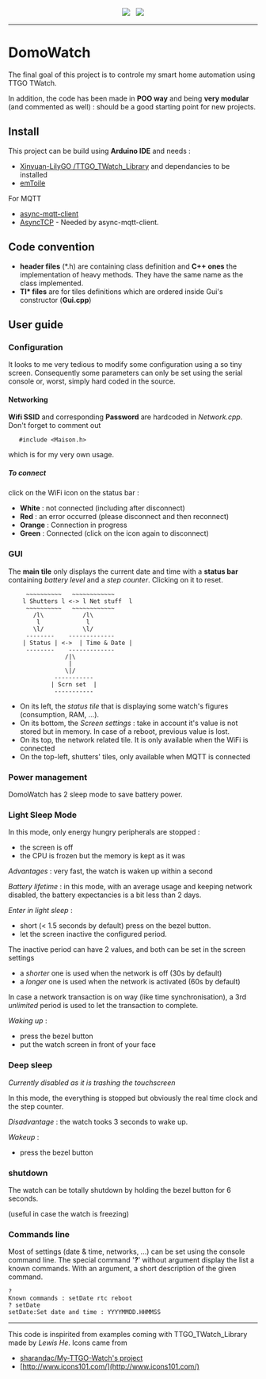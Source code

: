 <p align="center">
<img src="https://img.shields.io/github/last-commit/destroyedlolo/DomoWatch.svg?style=for-the-badge" />
&nbsp;
<img src="https://img.shields.io/github/license/destroyedlolo/DomoWatch.svg?style=for-the-badge" />
</p>
<hr/>

# DomoWatch

The final goal of this project is to controle my smart home automation using TTGO TWatch.

In addition, the code has been made in **POO way** and being **very modular** (and commented as well) : should be a good starting point for new projects.

## Install

This project can be build using **Arduino IDE** and needs :
- [Xinyuan-LilyGO /TTGO_TWatch_Library](https://github.com/Xinyuan-LilyGO/TTGO_TWatch_Library) and dependancies to be installed
- [emToile](https://github.com/destroyedlolo/emToile)

For MQTT

- [async-mqtt-client](https://github.com/marvinroger/async-mqtt-client)
- [AsyncTCP](https://github.com/me-no-dev/AsyncTCP) - Needed by async-mqtt-client.

## Code convention

  - **header files** (\*.h) are containing class definition and **C++ ones** the implementation of heavy methods. They have the same name as the class implemented.
  - **Tl\* files** are for tiles definitions which are ordered inside Gui's constructor (**Gui.cpp**)

## User guide

### Configuration

It looks to me very tedious to modify some configuration using a so tiny screen. Consequently some parameters can only be set using the serial console or, worst, simply hard coded in the source.

#### Networking

**Wifi SSID** and corresponding **Password** are hardcoded in *Network.cpp*.
Don't forget to comment out
```
   #include <Maison.h>
```
which is for my very own usage.

##### To connect
click on the WiFi icon on the status bar :
- **White** : not connected (including after disconnect)
- **Red** : an error occurred (please disconnect and then reconnect)
- **Orange** : Connection in progress
- **Green** : Connected (click on the icon again to disconnect)

### GUI

The **main tile** only displays the current date and time with a **status bar** containing *battery level* and a *step counter*. Clicking on it to reset.

```
	 ~~~~~~~~~~	  ~~~~~~~~~~~~
	l Shutters l <-> l Net stuff  l
	 ~~~~~~~~~~	  ~~~~~~~~~~~~
	   /l\		     /l\
	    l		      l
	   \l/		     \l/
	 --------	 -------------
	| Status | <->	| Time & Date |
	 -------- 	 -------------
			    /|\
			     |
			    \|/
			 -----------
			| Scrn set  |
			 -----------
```
  - On its left, the *status tile* that is displaying some watch's figures (consumption, RAM, ...).
  - On its bottom, the *Screen settings* : take in account it's value is not stored but in memory. In case of a reboot, previous value is lost.
  - On its top, the network related tile. It is only available when the WiFi is connected
  - On the top-left, shutters' tiles, only available when MQTT is connected

### Power management

DomoWatch has 2 sleep mode to save battery power.

### Light Sleep Mode

In this mode, only energy hungry peripherals are stopped :
  - the screen is off
  - the CPU is frozen but the memory is kept as it was

*Advantages* : very fast, the watch is waken up within a second

*Battery lifetime* : in this mode, with an average usage and keeping network disabled, the battery expectancies is a bit less than 2 days.

*Enter in light sleep* : 
  - short (< 1.5 seconds by default) press on the bezel button.
  - let the screen inactive the configured period.
 
 The inactive period can have 2 values, and both can be set in the screen settings
  - a *shorter* one is used when the network is off (30s by default)
  - a *longer* one is used when the network is activated (60s by default)

In case a network transaction is on way (like time synchronisation), a 3rd *unlimited* period is used to let the transaction to complete.

*Waking up* :
  - press the bezel button
  - put the watch screen in front of your face
 
### Deep sleep

*Currently disabled as it is trashing the touchscreen*

In this mode, the everything is stopped but obviously the real time clock and the step counter.

*Disadvantage* : the watch tooks 3 seconds to wake up.

*Wakeup* :
  - press the bezel button

### shutdown

The watch can be totally shutdown by holding the bezel button for 6 seconds.

(useful in case the watch is freezing)

### Commands line

Most of settings (date & time, networks, ...) can be set using the console command line. The special command '**?**' without argument display the list a known commands. With an argument, a short description of the given command.

	?
	Known commands : setDate rtc reboot
	? setDate
	setDate:Set date and time : YYYYMMDD.HHMMSS

---

This code is inspirited from examples coming with TTGO_TWatch_Library made by *Lewis He*.
Icons came from 
* [sharandac/My-TTGO-Watch's project](https://github.com/sharandac/My-TTGO-Watch/)
* [http://www.icons101.com/](http://www.icons101.com/)
